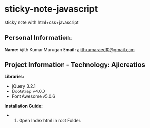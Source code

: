 # sticky-note-javascript
sticky note with html+css+javascript


## Personal Information:
**Name:** Ajith Kumar Murugan
**Email:** ajithkumaraec10@gmail.com

## Project Information - Technology: Ajicreatios

**Libraries:**
* jQuery 3.2.1
* Bootstrap v4.0.0
* Font Awesome v5.0.6

**Installation Guide:**  
* 1. Open Index.html in root Folder.